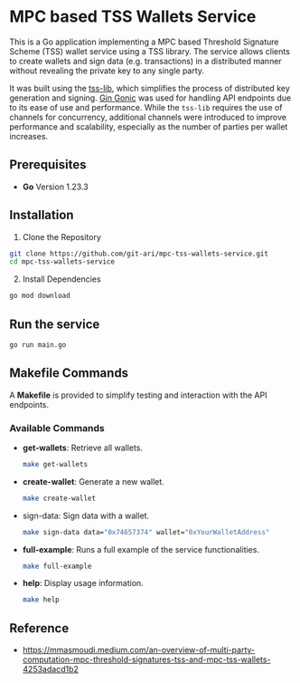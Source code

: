 # MPC based TSS Wallets Service

This is a Go application implementing a MPC based Threshold Signature Scheme (TSS) wallet service using a TSS library. The service allows clients to create wallets and sign data (e.g. transactions) in a distributed manner without revealing the private key to any single party.

It was built using the [tss-lib](https://github.com/bnb-chain/tss-lib), which simplifies the process of distributed key generation and signing. [Gin Gonic](https://github.com/gin-gonic/gin) was used for handling API endpoints due to its ease of use and performance. While the `tss-lib` requires the use of channels for concurrency, additional channels were introduced to improve performance and scalability, especially as the number of parties per wallet increases.


## Prerequisites

- **Go** Version 1.23.3

## Installation

1. Clone the Repository

```bash
git clone https://github.com/git-ari/mpc-tss-wallets-service.git
cd mpc-tss-wallets-service
```

2. Install Dependencies
```bash
go mod download
```

## Run the service

```bash
go run main.go
```


## Makefile Commands

A **Makefile** is provided to simplify testing and interaction with the API endpoints.

### Available Commands

- **get-wallets**: Retrieve all wallets.

    ```bash
    make get-wallets
    ```

- **create-wallet**: Generate a new wallet.

    ```bash
    make create-wallet
    ```

- sign-data: Sign data with a wallet.

    ```bash
    make sign-data data="0x74657374" wallet="0xYourWalletAddress"
    ```

- **full-example**: Runs a full example of the service functionalities.

    ```bash
    make full-example

    ```

- **help**: Display usage information.

    ```bash
    make help
    ```

## Reference

- https://mmasmoudi.medium.com/an-overview-of-multi-party-computation-mpc-threshold-signatures-tss-and-mpc-tss-wallets-4253adacd1b2